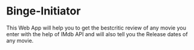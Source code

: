 # Binge-Initiator

This Web App will help you to get the bestcritic review of any movie you enter with the help of IMdb API and will also tell you the Release dates of any movie.
